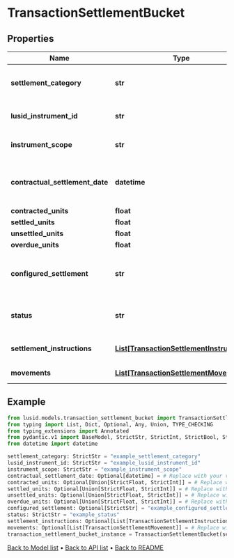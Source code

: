 # TransactionSettlementBucket

## Properties
Name | Type | Description | Notes
------------ | ------------- | ------------- | -------------
**settlement_category** | **str** | A category representing the set of movement types that this instruction applies to. | 
**lusid_instrument_id** | **str** | The LusidInstrumentId of the instrument being settled. | 
**instrument_scope** | **str** | The Scope of the instrument being settled. | 
**contractual_settlement_date** | **datetime** | The contractual settlement date. Used to match the instruction to the correct settlement bucket. | [optional] 
**contracted_units** | **float** | The contracted units. | [optional] 
**settled_units** | **float** | The settled units. | [optional] 
**unsettled_units** | **float** | The unsettled units. | [optional] 
**overdue_units** | **float** | The overdue units. | [optional] 
**configured_settlement** | **str** | The method of settlement for the settlement bucket, as defined in the portfolio&#39;s SettlementConfiguration | [optional] 
**status** | **str** | The Status of the settlement bucket - &#39;Settled&#39;, &#39;Part Settled&#39; or &#39;Unsettled&#39;. | 
**settlement_instructions** | [**List[TransactionSettlementInstruction]**](TransactionSettlementInstruction.md) | The settlement instructions received for this settlement bucket. | [optional] 
**movements** | [**List[TransactionSettlementMovement]**](TransactionSettlementMovement.md) | The movements for the settlement bucket. | [optional] 
## Example

```python
from lusid.models.transaction_settlement_bucket import TransactionSettlementBucket
from typing import List, Dict, Optional, Any, Union, TYPE_CHECKING
from typing_extensions import Annotated
from pydantic.v1 import BaseModel, StrictStr, StrictInt, StrictBool, StrictFloat, StrictBytes, Field, validator, ValidationError, conlist, constr
from datetime import datetime

settlement_category: StrictStr = "example_settlement_category"
lusid_instrument_id: StrictStr = "example_lusid_instrument_id"
instrument_scope: StrictStr = "example_instrument_scope"
contractual_settlement_date: Optional[datetime] = # Replace with your value
contracted_units: Optional[Union[StrictFloat, StrictInt]] = # Replace with your value
settled_units: Optional[Union[StrictFloat, StrictInt]] = # Replace with your value
unsettled_units: Optional[Union[StrictFloat, StrictInt]] = # Replace with your value
overdue_units: Optional[Union[StrictFloat, StrictInt]] = # Replace with your value
configured_settlement: Optional[StrictStr] = "example_configured_settlement"
status: StrictStr = "example_status"
settlement_instructions: Optional[List[TransactionSettlementInstruction]] = # Replace with your value
movements: Optional[List[TransactionSettlementMovement]] = # Replace with your value
transaction_settlement_bucket_instance = TransactionSettlementBucket(settlement_category=settlement_category, lusid_instrument_id=lusid_instrument_id, instrument_scope=instrument_scope, contractual_settlement_date=contractual_settlement_date, contracted_units=contracted_units, settled_units=settled_units, unsettled_units=unsettled_units, overdue_units=overdue_units, configured_settlement=configured_settlement, status=status, settlement_instructions=settlement_instructions, movements=movements)

```

[Back to Model list](../README.md#documentation-for-models) &#8226; [Back to API list](../README.md#documentation-for-api-endpoints) &#8226; [Back to README](../README.md)


